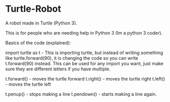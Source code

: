 # Turtle-Robot
A robot made in Turtle (Python 3).

This is for people who are needing help in Python 3 (Im a python 3 coder).

Basics of the code (explained):

import turtle as t - This is importing turtle, but instead of writing something like turtle.forward(90), it is changing the code so you can write t.forward(90) 
instead. This can be used for any import you want, just make sure they are different letters if you have multiple.

t.forward() - moves the turtle forward 
t.right() - moves the turtle right
t.left() - moves the turtle left

t.penup() - stops making a line
t.pendown() - starts making a line again.
